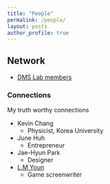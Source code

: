 ```yaml
---
title: "People"
permalink: /people/
layout: posts
author_profile: true
---
```


## Network 
- [DMS Lab members](https://dmslab-konkuk.github.io/people/)


### Connections 
My truth worthy connections
- Kevin Chang
  - Physicist, Korea University
- June Huh
  - Entrepreneur
- Jae-Hyun Park
  - Designer
- [L.M Youn](https://novel.naver.com/search?keyword=LMYoun&target=author)
  - Game screenwriter


